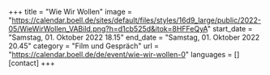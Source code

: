+++
title = "Wie Wir Wollen"
image = "https://calendar.boell.de/sites/default/files/styles/16d9_large/public/2022-05/WieWirWollen_VABild.png?h=d1cb525d&itok=8HFFeQyA"
start_date = "Samstag, 01. Oktober 2022 18.15"
end_date = "Samstag, 01. Oktober 2022 20.45"
category = "Film und Gespräch"
url = "https://calendar.boell.de/de/event/wie-wir-wollen-0"
languages = []
[contact]
+++